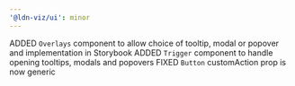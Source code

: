 ```yaml
---
'@ldn-viz/ui': minor
---
```


ADDED `Overlays` component to allow choice of tooltip, modal or popover and implementation in Storybook
ADDED `Trigger` component to handle opening tooltips, modals and popovers
FIXED `Button` customAction prop is now generic
